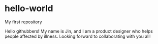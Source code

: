 # hello-world
My first repository

Hello githubbers!
My name is Jin, and I am a product designer who helps people affected by illness.
Looking forward to collaborating with you all!
